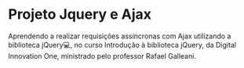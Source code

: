 # Projeto Jquery e Ajax
Aprendendo a realizar requisições assíncronas com Ajax utilizando a biblioteca jQuery:computer:, no curso Introdução à biblioteca jQuery, da Digital Innovation One, ministrado pelo professor Rafael Galleani.
